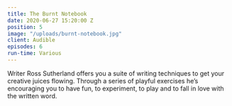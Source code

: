 ```yaml
---
title: The Burnt Notebook
date: 2020-06-27 15:20:00 Z
position: 5
image: "/uploads/burnt-notebook.jpg"
client: Audible
episodes: 6
run-time: Various
---
```


Writer Ross Sutherland offers you a suite of writing techniques to get your creative juices flowing. Through a series of playful exercises he’s encouraging you to have fun, to experiment, to play and to fall in love with the written word.